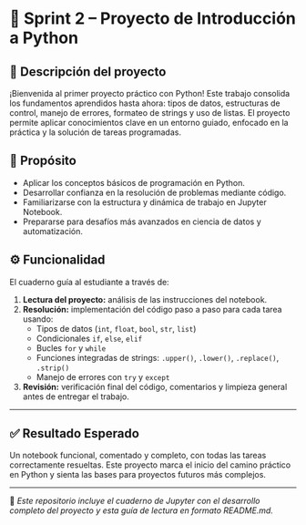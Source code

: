 # 🐍 Sprint 2 – Proyecto de Introducción a Python

## 📌 Descripción del proyecto

¡Bienvenida al primer proyecto práctico con Python! Este trabajo consolida los fundamentos aprendidos hasta ahora: tipos de datos, estructuras de control, manejo de errores, formateo de strings y uso de listas. El proyecto permite aplicar conocimientos clave en un entorno guiado, enfocado en la práctica y la solución de tareas programadas.

## 🎯 Propósito

- Aplicar los conceptos básicos de programación en Python.
- Desarrollar confianza en la resolución de problemas mediante código.
- Familiarizarse con la estructura y dinámica de trabajo en Jupyter Notebook.
- Prepararse para desafíos más avanzados en ciencia de datos y automatización.

## ⚙️ Funcionalidad

El cuaderno guía al estudiante a través de:

1. **Lectura del proyecto:** análisis de las instrucciones del notebook.
2. **Resolución:** implementación del código paso a paso para cada tarea usando:
   - Tipos de datos (`int`, `float`, `bool`, `str`, `list`)
   - Condicionales `if`, `else`, `elif`
   - Bucles `for` y `while`
   - Funciones integradas de strings: `.upper()`, `.lower()`, `.replace()`, `.strip()`
   - Manejo de errores con `try` y `except`
3. **Revisión:** verificación final del código, comentarios y limpieza general antes de entregar el trabajo.

---

## ✅ Resultado Esperado

Un notebook funcional, comentado y completo, con todas las tareas correctamente resueltas. Este proyecto marca el inicio del camino práctico en Python y sienta las bases para proyectos futuros más complejos.

---

📁 *Este repositorio incluye el cuaderno de Jupyter con el desarrollo completo del proyecto y esta guía de lectura en formato README.md.*
